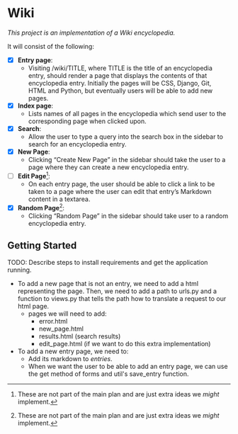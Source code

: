 # Wiki

*This project is an implementation of a Wiki encyclopedia.*

It will consist of the following:
 - [x] **Entry page**:
    - Visiting /wiki/TITLE, where TITLE is the title of an encyclopedia entry, should render a page that displays the contents of that encyclopedia entry. Initially the pages will be CSS, Django, Git, HTML and Python, but eventually users will be able to add new pages.
 - [x] **Index page**:
    - Lists names of all pages in the encyclopedia which send user to the corresponding page when clicked upon.
 - [x] **Search**:
    - Allow the user to type a query into the search box in the sidebar to search for an encyclopedia entry. 
 - [x] **New Page**:
    - Clicking “Create New Page” in the sidebar should take the user to a page where they can create a new encyclopedia entry. 
 - [ ] **Edit Page**[^extra]:
    - On each entry page, the user should be able to click a link to be taken to a page where the user can edit that entry’s Markdown content in a textarea. 
 - [x] **Random Page**[^extra]:
    - Clicking “Random Page” in the sidebar should take user to a random encyclopedia entry.
 
[^extra]: These are not part of the main plan and are just extra ideas we *might* implement.

## Getting Started

TODO: Describe steps to install requirements and get the application running.
-  To add a new page that is not an entry, we need to add a html representing the page. 
   Then, we need to add a path to urls.py and a function to views.py that tells the path how to translate a request
   to our html page.
   - pages we will need to add:
      -  error.html
      -  new_page.html
      -  results.html (search results)
      -  edit_page.html (if we want to do this extra implementation)
-  To add a new entry page, we need to:
    - Add its markdown to *entries*.
    - When we want the user to be able to add an entry page, we can use the get method of forms
      and util's save_entry function.
    
